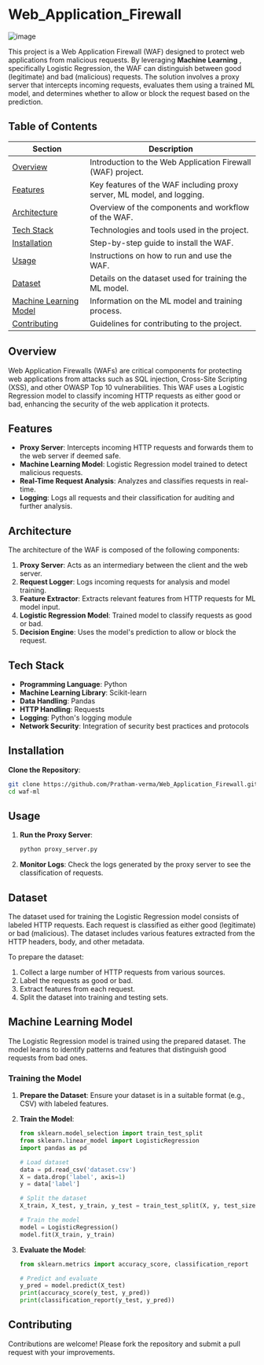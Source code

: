 ﻿# Web_Application_Firewall
 ![image](https://github.com/Pratham-verma/Web_Application_Firewall/assets/89769653/b094c5d1-e6bb-43ed-b0ca-9e140aeb7914)

This project is a Web Application Firewall (WAF) designed to protect web applications from malicious requests. By leveraging **Machine Learning** , specifically Logistic Regression, the WAF can distinguish between good (legitimate) and bad (malicious) requests. The solution involves a proxy server that intercepts incoming requests, evaluates them using a trained ML model, and determines whether to allow or block the request based on the prediction.

## Table of Contents

| Section                                           | Description                                                             |
|---------------------------------------------------|-------------------------------------------------------------------------|
| [Overview](#overview)                             | Introduction to the Web Application Firewall (WAF) project.              |
| [Features](#features)                             | Key features of the WAF including proxy server, ML model, and logging.   |
| [Architecture](#architecture)                     | Overview of the components and workflow of the WAF.                     |
| [Tech Stack](#tech-stack)                         | Technologies and tools used in the project.                             |
| [Installation](#installation)                     | Step-by-step guide to install the WAF.                                  |
| [Usage](#usage)                                   | Instructions on how to run and use the WAF.                             |
| [Dataset](#dataset)                               | Details on the dataset used for training the ML model.                  |
| [Machine Learning Model](#machine-learning-model) | Information on the ML model and training process.                       |
| [Contributing](#contributing)                     | Guidelines for contributing to the project.                             |                             |

## Overview

Web Application Firewalls (WAFs) are critical components for protecting web applications from attacks such as SQL injection, Cross-Site Scripting (XSS), and other OWASP Top 10 vulnerabilities. This WAF uses a Logistic Regression model to classify incoming HTTP requests as either good or bad, enhancing the security of the web application it protects.

## Features

- **Proxy Server**: Intercepts incoming HTTP requests and forwards them to the web server if deemed safe.
- **Machine Learning Model**: Logistic Regression model trained to detect malicious requests.
- **Real-Time Request Analysis**: Analyzes and classifies requests in real-time.
- **Logging**: Logs all requests and their classification for auditing and further analysis.

## Architecture

The architecture of the WAF is composed of the following components:

1. **Proxy Server**: Acts as an intermediary between the client and the web server.
2. **Request Logger**: Logs incoming requests for analysis and model training.
3. **Feature Extractor**: Extracts relevant features from HTTP requests for ML model input.
4. **Logistic Regression Model**: Trained model to classify requests as good or bad.
5. **Decision Engine**: Uses the model's prediction to allow or block the request.

## Tech Stack

- **Programming Language**: Python
- **Machine Learning Library**: Scikit-learn
- **Data Handling**: Pandas
- **HTTP Handling**: Requests
- **Logging**: Python's logging module
- **Network Security**: Integration of security best practices and protocols

## Installation

 **Clone the Repository**:
   ```sh
   git clone https://github.com/Pratham-verma/Web_Application_Firewall.git
   cd waf-ml
   ```

## Usage

1. **Run the Proxy Server**:
   ```sh
   python proxy_server.py
   ```

2. **Monitor Logs**:
   Check the logs generated by the proxy server to see the classification of requests.

## Dataset

The dataset used for training the Logistic Regression model consists of labeled HTTP requests. Each request is classified as either good (legitimate) or bad (malicious). The dataset includes various features extracted from the HTTP headers, body, and other metadata.

To prepare the dataset:

1. Collect a large number of HTTP requests from various sources.
2. Label the requests as good or bad.
3. Extract features from each request.
4. Split the dataset into training and testing sets.

## Machine Learning Model

The Logistic Regression model is trained using the prepared dataset. The model learns to identify patterns and features that distinguish good requests from bad ones.

### Training the Model

1. **Prepare the Dataset**:
   Ensure your dataset is in a suitable format (e.g., CSV) with labeled features.

2. **Train the Model**:
   ```python
   from sklearn.model_selection import train_test_split
   from sklearn.linear_model import LogisticRegression
   import pandas as pd

   # Load dataset
   data = pd.read_csv('dataset.csv')
   X = data.drop('label', axis=1)
   y = data['label']

   # Split the dataset
   X_train, X_test, y_train, y_test = train_test_split(X, y, test_size=0.2, random_state=42)

   # Train the model
   model = LogisticRegression()
   model.fit(X_train, y_train)
   ```

3. **Evaluate the Model**:
   ```python
   from sklearn.metrics import accuracy_score, classification_report

   # Predict and evaluate
   y_pred = model.predict(X_test)
   print(accuracy_score(y_test, y_pred))
   print(classification_report(y_test, y_pred))
   ```

## Contributing

Contributions are welcome! Please fork the repository and submit a pull request with your improvements.


